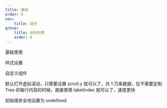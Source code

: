 ```yaml
---
title: 基础
order: 0
nav:
    title: 组件
group:
    title: 树形列表
    order: 4
---
```


<code src="./basic.tsx"></code>

基础使用

<code src="./style.tsx"></code>

样式设置

<code src="./user.tsx"></code>

自定义组件

<code src="./virtual.tsx"></code>

默认打开虚拟滚动，只需要设置 scroll.y 就可以了，共 1 万条数据，在不需要定制 Tree 的每行内容的时候，直接使用 labelIndex 就可以了，速度更快

<code src="./none.tsx"></code>

初始值安全地设置为 undefined

<!--<API src="../../../../src/Tree/index.tsx" exports='["MyTreeTypeForDoc"]'>Tree</API>-->
